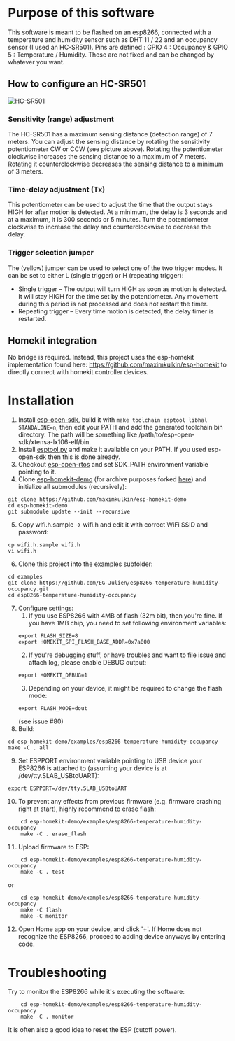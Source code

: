 # Purpose of this software
This software is meant to be flashed on an esp8266, connected with a temperature and humidity sensor such as DHT 11 / 22 and an occupancy sensor (I used an HC-SR501).
Pins are defined : GPIO 4 : Occupancy & GPIO 5 : Temperature / Humidity. These are not fixed and can be changed by whatever you want.

## How to configure an HC-SR501

![HC-SR501](https://www.makerguides.com/wp-content/uploads/2019/07/HC-SR501-Pinout-Annotation.jpg)

### Sensitivity (range) adjustment
The HC-SR501 has a maximum sensing distance (detection range) of 7 meters. You can adjust the sensing distance by rotating the sensitivity potentiometer CW or CCW (see picture above). Rotating the potentiometer clockwise increases the sensing distance to a maximum of 7 meters. Rotating it counterclockwise decreases the sensing distance to a minimum of 3 meters.

### Time-delay adjustment (Tx)
This potentiometer can be used to adjust the time that the output stays HIGH for after motion is detected. At a minimum, the delay is 3 seconds and at a maximum, it is 300 seconds or 5 minutes. Turn the potentiometer clockwise to increase the delay and counterclockwise to decrease the delay.

### Trigger selection jumper
The (yellow) jumper can be used to select one of the two trigger modes. It can be set to either L (single trigger) or H (repeating trigger):

* Single trigger – The output will turn HIGH as soon as motion is detected. It will stay HIGH for the time set by the potentiometer. Any movement during this period is not processed and does not restart the timer.
* Repeating trigger – Every time motion is detected, the delay timer is restarted.

## Homekit integration
No bridge is required. Instead, this project uses the esp-homekit implementation found
here: https://github.com/maximkulkin/esp-homekit to directly connect with homekit
controller devices.

# Installation
1. Install [esp-open-sdk](https://github.com/pfalcon/esp-open-sdk), build it with `make toolchain esptool libhal STANDALONE=n`, then edit your PATH and add the generated toolchain bin directory. The path will be something like /path/to/esp-open-sdk/xtensa-lx106-elf/bin.
2. Install [esptool.py](https://github.com/themadinventor/esptool) and make it available on your PATH. If you used esp-open-sdk then this is done already.
3. Checkout [esp-open-rtos](https://github.com/SuperHouse/esp-open-rtos) and set SDK_PATH environment variable pointing to it.
4. Clone [esp-homekit-demo](https://github.com/maximkulkin/esp-homekit-demo) (for archive purposes forked [here](https://github.com/DominikHorn/esp-homekit-demo))
   and initialize all submodules (recursively):
```shell
git clone https://github.com/maximkulkin/esp-homekit-demo
cd esp-homekit-demo
git submodule update --init --recursive
```
5. Copy wifi.h.sample -> wifi.h and edit it with correct WiFi SSID and password:
```shell
cp wifi.h.sample wifi.h
vi wifi.h
```
6. Clone this project into the examples subfolder:
```shell
cd examples
git clone https://github.com/EG-Julien/esp8266-temperature-humidity-occupancy.git
cd esp8266-temperature-humidity-occupancy
```
7. Configure settings:
    1. If you use ESP8266 with 4MB of flash (32m bit), then you're fine. If you have
1MB chip, you need to set following environment variables:
    ```shell
    export FLASH_SIZE=8
    export HOMEKIT_SPI_FLASH_BASE_ADDR=0x7a000
    ```
    2. If you're debugging stuff, or have troubles and want to file issue and attach log, please enable DEBUG output:
    ```shell
    export HOMEKIT_DEBUG=1
    ```
    3. Depending on your device, it might be required to change the flash mode:
    ```shell
    export FLASH_MODE=dout
    ```
    (see issue #80)
8. Build:
```shell
cd esp-homekit-demo/examples/esp8266-temperature-humidity-occupancy
make -C . all
```
9. Set ESPPORT environment variable pointing to USB device your ESP8266 is attached
   to (assuming your device is at /dev/tty.SLAB_USBtoUART):
```shell
export ESPPORT=/dev/tty.SLAB_USBtoUART
```
10. To prevent any effects from previous firmware (e.g. firmware crashing right at
   start), highly recommend to erase flash:
```shell
    cd esp-homekit-demo/examples/esp8266-temperature-humidity-occupancy
    make -C . erase_flash
```
11. Upload firmware to ESP:
```shell
    cd esp-homekit-demo/examples/esp8266-temperature-humidity-occupancy
    make -C . test
```
  or
```shell
    cd esp-homekit-demo/examples/esp8266-temperature-humidity-occupancy
    make -C flash
    make -C monitor
```

12. Open Home app on your device, and click '+'. If Home does not recognize the ESP8266,
proceed to adding device anyways by entering code.

# Troubleshooting
Try to monitor the ESP8266 while it's executing the software:
```shell
    cd esp-homekit-demo/examples/esp8266-temperature-humidity-occupancy
    make -C . monitor
```
It is often also a good idea to reset the ESP (cutoff power).
